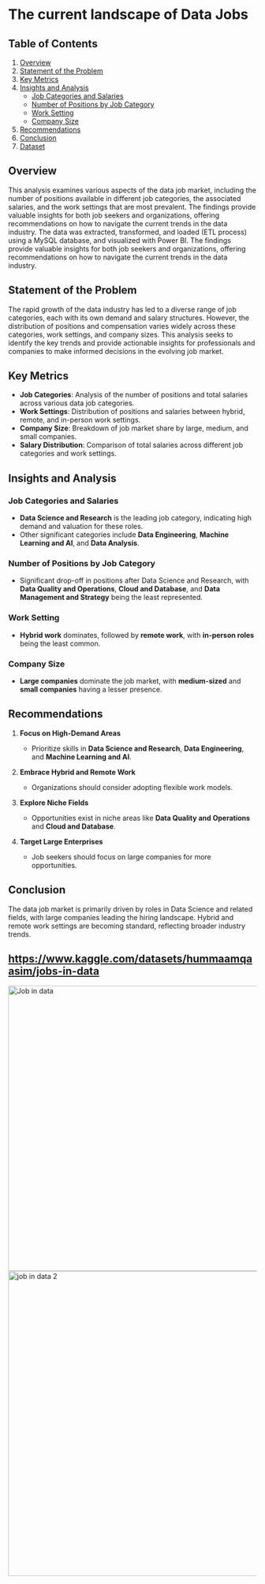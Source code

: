 # **The current landscape of Data Jobs**

## **Table of Contents**

1. [Overview](#overview)
2. [Statement of the Problem](#statement-of-the-problem)
3. [Key Metrics](#key-metrics)
4. [Insights and Analysis](#insights-and-analysis)
   - [Job Categories and Salaries](#job-categories-and-salaries)
   - [Number of Positions by Job Category](#number-of-positions-by-job-category)
   - [Work Setting](#work-setting)
   - [Company Size](#company-size)
5. [Recommendations](#recommendations)
6. [Conclusion](#conclusion)
7. [Dataset](#Dataset)

## **Overview**

This analysis examines various aspects of the data job market, including the number of positions available in different job categories, the associated salaries, and the work settings that are most prevalent. The findings provide valuable insights for both job seekers and organizations, offering recommendations on how to navigate the current trends in the data industry.
The data was extracted, transformed, and loaded (ETL process) using a MySQL database, and visualized with Power BI. The findings provide valuable insights for both job seekers and organizations, offering recommendations on how to navigate the current trends in the data industry.


## **Statement of the Problem**

The rapid growth of the data industry has led to a diverse range of job categories, each with its own demand and salary structures. However, the distribution of positions and compensation varies widely across these categories, work settings, and company sizes. This analysis seeks to identify the key trends and provide actionable insights for professionals and companies to make informed decisions in the evolving job market.

## **Key Metrics**

- **Job Categories**: Analysis of the number of positions and total salaries across various data job categories.
- **Work Settings**: Distribution of positions and salaries between hybrid, remote, and in-person work settings.
- **Company Size**: Breakdown of job market share by large, medium, and small companies.
- **Salary Distribution**: Comparison of total salaries across different job categories and work settings.

## **Insights and Analysis**

### **Job Categories and Salaries**
- **Data Science and Research** is the leading job category, indicating high demand and valuation for these roles.
- Other significant categories include **Data Engineering**, **Machine Learning and AI**, and **Data Analysis**.

### **Number of Positions by Job Category**
- Significant drop-off in positions after Data Science and Research, with **Data Quality and Operations**, **Cloud and Database**, and **Data Management and Strategy** being the least represented.

### **Work Setting**
- **Hybrid work** dominates, followed by **remote work**, with **in-person roles** being the least common.

### **Company Size**
- **Large companies** dominate the job market, with **medium-sized** and **small companies** having a lesser presence.

## **Recommendations**

1. **Focus on High-Demand Areas**
   - Prioritize skills in **Data Science and Research**, **Data Engineering**, and **Machine Learning and AI**.

2. **Embrace Hybrid and Remote Work**
   - Organizations should consider adopting flexible work models.

3. **Explore Niche Fields**
   - Opportunities exist in niche areas like **Data Quality and Operations** and **Cloud and Database**.

4. **Target Large Enterprises**
   - Job seekers should focus on large companies for more opportunities.

## **Conclusion**

The data job market is primarily driven by roles in Data Science and related fields, with large companies leading the hiring landscape. Hybrid and remote work settings are becoming standard, reflecting broader industry trends.

## https://www.kaggle.com/datasets/hummaamqaasim/jobs-in-data
<img width="579" alt="Job in data" src="https://github.com/user-attachments/assets/d03fb430-731d-4759-a218-b9d17e7bdfed">
<img width="619" alt="job in data 2" src="https://github.com/user-attachments/assets/ba807fa9-ef3b-4e7f-bcea-0db8ee99d203">
